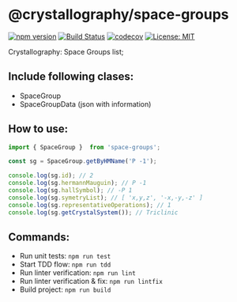 # @crystallography/space-groups

[![npm version](https://badge.fury.io/js/%40crystallography%2Fspace-groups.svg)](https://badge.fury.io/js/%40crystallography%2Fspace-groups)
[![Build Status](https://travis-ci.com/chemistry/chem-ui-lib.svg?branch=master)](https://travis-ci.org/chemistry/chem-ui-lib)
[![codecov](https://codecov.io/gh/chemistry/chem-js-lib/branch/master/graph/badge.svg)](https://codecov.io/gh/chemistry/chem-js-lib)
[![License: MIT](https://img.shields.io/badge/License-MIT-yellow.svg)](https://opensource.org/licenses/MIT)

Crystallography: Space Groups list;

## Include following clases:
  * SpaceGroup
  * SpaceGroupData (json with information)

## How to use:
```javascript
import { SpaceGroup }  from 'space-groups';

const sg = SpaceGroup.getByHMName('P -1');

console.log(sg.id); // 2
console.log(sg.hermannMauguin); // P -1
console.log(sg.hallSymbol); // -P 1
console.log(sg.symetryList); // [ 'x,y,z', '-x,-y,-z' ]
console.log(sg.representativeOperations); // 1
console.log(sg.getCrystalSystem()); // Triclinic

```

## Commands:
  * Run unit tests: `npm run test`
  * Start TDD flow: `npm run tdd`
  * Run linter verification: `npm run lint`
  * Run linter verification & fix: `npm run lintfix`
  * Build project: `npm run build`
